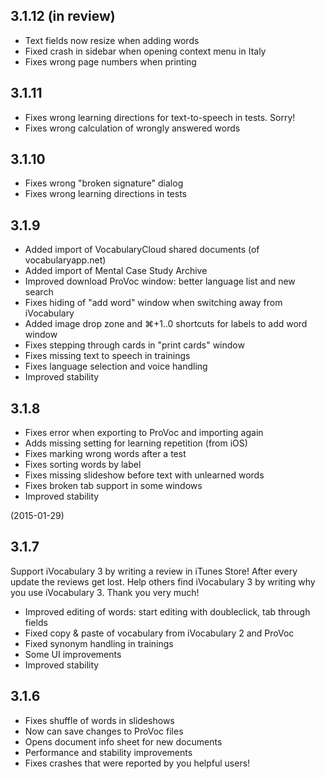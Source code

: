 ## 3.1.12 (in review)

- Text fields now resize when adding words
- Fixed crash in sidebar when opening context menu in Italy
- Fixes wrong page numbers when printing

## 3.1.11

- Fixes wrong learning directions for text-to-speech in tests. Sorry!
- Fixes wrong calculation of wrongly answered words

## 3.1.10

- Fixes wrong "broken signature" dialog
- Fixes wrong learning directions in tests

## 3.1.9

- Added import of VocabularyCloud shared documents (of vocabularyapp.net)
- Added import of Mental Case Study Archive
- Improved download ProVoc window: better language list and new search
- Fixes hiding of "add word" window when switching away from iVocabulary
- Added image drop zone and ⌘+1..0 shortcuts for labels to add word window
- Fixes stepping through cards in "print cards" window
- Fixes missing text to speech in trainings
- Fixes language selection and voice handling
- Improved stability

## 3.1.8

- Fixes error when exporting to ProVoc and importing again
- Adds missing setting for learning repetition (from iOS)
- Fixes marking wrong words after a test
- Fixes sorting words by label
- Fixes missing slideshow before text with unlearned words
- Fixes broken tab support in some windows
- Improved stability

(2015-01-29)

## 3.1.7

Support iVocabulary 3 by writing a review in iTunes Store! After every update the reviews get lost. Help others find iVocabulary 3 by writing why you use iVocabulary 3. Thank you very much!

- Improved editing of words: start editing with doubleclick, tab through fields
- Fixed copy & paste of vocabulary from iVocabulary 2 and ProVoc
- Fixed synonym handling in trainings
- Some UI improvements
- Improved stability

## 3.1.6

- Fixes shuffle of words in slideshows
- Now can save changes to ProVoc files
- Opens document info sheet for new documents
- Performance and stability improvements
- Fixes crashes that were reported by you helpful users!
